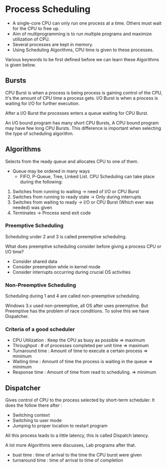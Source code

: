 # Process Scheduling 

- A single-core CPU can only run one process at a time. Others must wait for the CPU to free up.
- Aim of multiprogramming is to run multiple programs and maximize utilization of CPU. 
- Several processes are kept in memory.
- Using Scheduling Algorithms, CPU time is given to these processes.

Various keywords to be first defined before we can learn these Algorithms is given below.


## Bursts

CPU Burst is when a process is being process is gaining control of the CPU, it's the amount of CPU time a process gets.
I/O Burst is when a process is waiting for I/O for further execution.

After a I/O Burst the processes enters a queue waiting for CPU Burst.

An I/O bound program has many short CPU Bursts, A CPU bound program may have few long CPU Bursts. This difference is important when selecting the type of scheduling algorithm.

## Algorithms 

Selects from the ready queue and allocates CPU to one of them.
- Queue may be ordered in many ways 
  - FIFO, P-Queue, Tree, Linked List.
CPU Scheduling can take place during the following:

1. Switches from running to waiting       -> need of I/O or CPU Burst
2. Switches from running to ready state   -> Only during interrupts
3. Switches from waiting to ready         -> I/O or CPU Burst (Which ever was needed) was given
4. Terminates                             -> Process send exit code

### Preemptive Scheduling 

Scheduling under 2 and 3 is called preemptive scheduling.

What does preemptive scheduling consider before giving a process CPU or I/O time?
- Consider shared data 
- Consider preemption while in kernel mode 
- Consider interrupts occurring during crucial OS activities

### Non-Preemptive Scheduling 

Scheduling during 1 and 4 are called non-preemptive scheduling.

Windows 3.x used non-preemptive, all OS after uses preemptive.
But Preemptive has the problem of race conditions. To solve this we have Dispatcher.

### Criteria of a good scheduler 

- CPU Utilization : Keep the CPU as busy as possible                => maximum
- Throughput : # of processes completed per unit time               => maximum
- Turnaround time : Amount of time to execute a certain process     => minimum
- Waiting time : Amount of time the process is waiting in the queue => minimum
- Response time : Amount of time from read to scheduling.           => minimum

## Dispatcher

Gives control of CPU to the process selected by short-term scheduler. It does the follow there after : 

- Switching context
- Switching to user mode
- Jumping to proper location to restart program 

All this process leads to a little latency, this is called Dispatch latency.


A lot more Algorithms were discusses, Lab programs after that.


- bust time : time of arrival to the time the CPU burst were given
- turnaround time : time of arrival to time of completion
